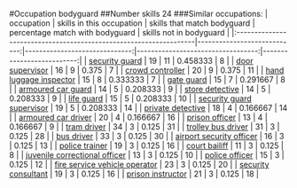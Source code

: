 #Occupation bodyguard
##Number skills 24
###Similar occupations:
| occupation                                                        |   skills in this occupation |   skills that match bodyguard |   percentage match with bodyguard |   skills not in bodyguard |
|:------------------------------------------------------------------|----------------------------:|------------------------------:|----------------------------------:|--------------------------:|
| [security guard](security_guard.md)                               |                          19 |                            11 |                          0.458333 |                         8 |
| [door supervisor](door_supervisor.md)                             |                          16 |                             9 |                          0.375    |                         7 |
| [crowd controller](crowd_controller.md)                           |                          20 |                             9 |                          0.375    |                        11 |
| [hand luggage inspector](hand_luggage_inspector.md)               |                          15 |                             8 |                          0.333333 |                         7 |
| [gate guard](gate_guard.md)                                       |                          15 |                             7 |                          0.291667 |                         8 |
| [armoured car guard](armoured_car_guard.md)                       |                          14 |                             5 |                          0.208333 |                         9 |
| [store detective](store_detective.md)                             |                          14 |                             5 |                          0.208333 |                         9 |
| [life guard](life_guard.md)                                       |                          15 |                             5 |                          0.208333 |                        10 |
| [security guard supervisor](security_guard_supervisor.md)         |                          19 |                             5 |                          0.208333 |                        14 |
| [private detective](private_detective.md)                         |                          18 |                             4 |                          0.166667 |                        14 |
| [armoured car driver](armoured_car_driver.md)                     |                          20 |                             4 |                          0.166667 |                        16 |
| [prison officer](prison_officer.md)                               |                          13 |                             4 |                          0.166667 |                         9 |
| [tram driver](tram_driver.md)                                     |                          34 |                             3 |                          0.125    |                        31 |
| [trolley bus driver](trolley_bus_driver.md)                       |                          31 |                             3 |                          0.125    |                        28 |
| [bus driver](bus_driver.md)                                       |                          33 |                             3 |                          0.125    |                        30 |
| [airport security officer](airport_security_officer.md)           |                          16 |                             3 |                          0.125    |                        13 |
| [police trainer](police_trainer.md)                               |                          19 |                             3 |                          0.125    |                        16 |
| [court bailiff](court_bailiff.md)                                 |                          11 |                             3 |                          0.125    |                         8 |
| [juvenile correctional officer](juvenile_correctional_officer.md) |                          13 |                             3 |                          0.125    |                        10 |
| [police officer](police_officer.md)                               |                          15 |                             3 |                          0.125    |                        12 |
| [fire service vehicle operator](fire_service_vehicle_operator.md) |                          23 |                             3 |                          0.125    |                        20 |
| [security consultant](security_consultant.md)                     |                          19 |                             3 |                          0.125    |                        16 |
| [prison instructor](prison_instructor.md)                         |                          21 |                             3 |                          0.125    |                        18 |
